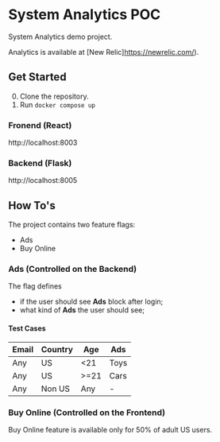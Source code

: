# System Analytics POC

System Analytics demo project.

Analytics is available at [New Relic]https://newrelic.com/).

## Get Started
0. Clone the repository.
1. Run `docker compose up`

### Fronend (React)
http://localhost:8003

### Backend (Flask)
http://localhost:8005

## How To's

The project contains two feature flags:
* Ads
* Buy Online

### Ads (Controlled on the Backend)

The flag defines
* if the user should see **Ads** block after login;
* what kind of **Ads** the user should see;

#### Test Cases

| Email | Country | Age  | Ads  |
|-------|---------|------|------|
| Any   | US      | <21  | Toys |
| Any   | US      | >=21 | Cars |
| Any   | Non US  | Any  | -    |

### Buy Online (Controlled on the Frontend)

Buy Online feature is available only for 50% of adult US users.
